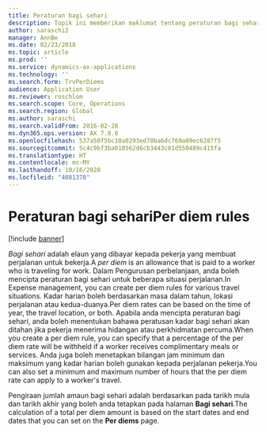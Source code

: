 ```yaml
---
title: Peraturan bagi sehari
description: Topik ini memberikan maklumat tentang peraturan bagi sehari.
author: saraschi2
manager: AnnBe
ms.date: 02/23/2018
ms.topic: article
ms.prod: ''
ms.service: dynamics-ax-applications
ms.technology: ''
ms.search.form: TrvPerDiems
audience: Application User
ms.reviewer: roschlom
ms.search.scope: Core, Operations
ms.search.region: Global
ms.author: saraschi
ms.search.validFrom: 2016-02-28
ms.dyn365.ops.version: AX 7.0.0
ms.openlocfilehash: 537a50f5bc10a0293ed70ba6dc769a09ec6287f5
ms.sourcegitcommit: 5c4c9bf3ba018562d6cb3443c01d550489c415fa
ms.translationtype: HT
ms.contentlocale: ms-MY
ms.lasthandoff: 10/16/2020
ms.locfileid: "4081378"
---
```

# <a name="per-diem-rules"></a><span data-ttu-id="80911-103">Peraturan bagi sehari</span><span class="sxs-lookup"><span data-stu-id="80911-103">Per diem rules</span></span>

[!include [banner](../includes/banner.md)]

<span data-ttu-id="80911-104">*Bagi sehari* adalah elaun yang dibayar kepada pekerja yang membuat perjalanan untuk bekerja.</span><span class="sxs-lookup"><span data-stu-id="80911-104">A *per diem* is an allowance that is paid to a worker who is traveling for work.</span></span> <span data-ttu-id="80911-105">Dalam Pengurusan perbelanjaan, anda boleh mencipta peraturan bagi sehari untuk beberapa situasi perjalanan.</span><span class="sxs-lookup"><span data-stu-id="80911-105">In Expense management, you can create per diem rules for various travel situations.</span></span> <span data-ttu-id="80911-106">Kadar harian boleh berdasarkan masa dalam tahun, lokasi perjalanan atau kedua-duanya.</span><span class="sxs-lookup"><span data-stu-id="80911-106">Per diem rates can be based on the time of year, the travel location, or both.</span></span> <span data-ttu-id="80911-107">Apabila anda mencipta peraturan bagi sehari, anda boleh menentukan bahawa peratusan kadar bagi sehari akan ditahan jika pekerja menerima hidangan atau perkhidmatan percuma.</span><span class="sxs-lookup"><span data-stu-id="80911-107">When you create a per diem rule, you can specify that a percentage of the per diem rate will be withheld if a worker receives complimentary meals or services.</span></span> <span data-ttu-id="80911-108">Anda juga boleh menetapkan bilangan jam minimum dan maksimum yang kadar harian boleh gunakan kepada perjalanan pekerja.</span><span class="sxs-lookup"><span data-stu-id="80911-108">You can also set a minimum and maximum number of hours that the per diem rate can apply to a worker's travel.</span></span>

<span data-ttu-id="80911-109">Pengiraan jumlah amaun bagi sehari adalah berdasarkan pada tarikh mula dan tarikh akhir yang boleh anda tetapkan pada halaman **Bagi sehari**.</span><span class="sxs-lookup"><span data-stu-id="80911-109">The calculation of a total per diem amount is based on the start dates and end dates that you can set on the **Per diems** page.</span></span>
